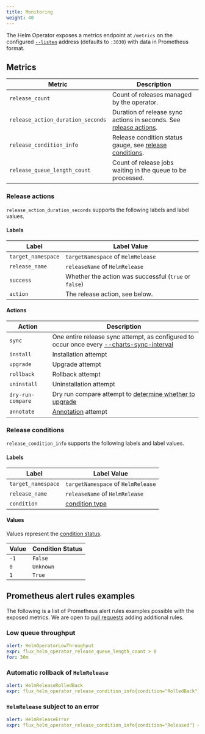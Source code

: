 ```yaml
---
title: Monitoring
weight: 40
---
```


The Helm Operator exposes a metrics endpoint at `/metrics`  on the configured
[`--listen`](operator.md#general-flags) address (defaults to `:3030`) with data
in Prometheus format.

## Metrics

| Metric | Description
|--------|---
| `release_count` | Count of releases managed by the operator. |
| `release_action_duration_seconds` | Duration of release sync actions in seconds. See [release actions](#release-actions). |
| `release_condition_info` | Release condition status gauge, see [release conditions](#release-conditions).
| `release_queue_length_count` | Count of release jobs waiting in the queue to be processed. |

### Release actions

`release_action_duration_seconds` supports the following labels and label values.

#### Labels

| Label              | Label Value |
|--------------------|---
| `target_namespace` | `targetNamespace` of `HelmRelease`
| `release_name`     | `releaseName` of `HelmRelease`
| `success`          | Whether the action was successful (`true` or `false`)
| `action`           | The release action, see below.

#### Actions

| Action            | Description
|-------------------|---
| `sync`            | One entire release sync attempt, as configured to occur once every [--charts-sync-interval](operator.md#reconciliation-configuration)
| `install`         | Installation attempt
| `upgrade`         | Upgrade attempt
| `rollback`        | Rollback attempt
| `uninstall`       | Uninstallation attempt
| `dry-run-compare` | Dry run compare attempt to [determine whether to upgrade](../helmrelease-guide/reconciliation-and-upgrades.md#what-triggers-an-upgrade)
| `annotate`        | [Annotation](../helmrelease-guide/reconciliation-and-upgrades.md#the-antecedent-annotation) attempt

### Release conditions

`release_condition_info` supports the following labels and label values.

#### Labels

| Label              | Label Value |
|--------------------|---
| `target_namespace` | `targetNamespace` of `HelmRelease`
| `release_name`     | `releaseName` of `HelmRelease`
| `condition`        | [condition type](helmrelease-custom-resource.md#helm.fluxcd.io/v1.HelmReleaseConditionType)

#### Values

Values represent the [condition status](helmrelease-custom-resource.md#helm.fluxcd.io/v1.ConditionStatus).

| Value | Condition Status |
|-------|---
| `-1`  | `False`
| `0`   | `Unknown`
| `1`   | `True`

## Prometheus alert rules examples

The following is a list of Prometheus alert rules examples possible
with the exposed metrics. We are open to [pull requests](
https://github.com/fluxcd/helm-operator/pulls) adding additional rules.

### Low queue throughput

```yaml
alert: HelmOperatorLowThroughput
expr: flux_helm_operator_release_queue_length_count > 0
for: 30m
```

### Automatic rollback of `HelmRelease`

```yaml
alert: HelmReleaseRolledBack
expr: flux_helm_operator_release_condition_info{condition="RolledBack"} == 1
```

### `HelmRelease` subject to an error

```yaml
alert: HelmReleaseError
expr: flux_helm_operator_release_condition_info{condition="Released"} == -1
```
